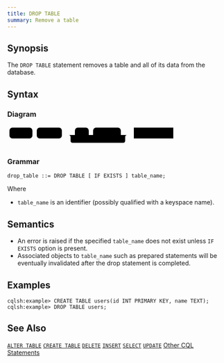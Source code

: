 ```yaml
---
title: DROP TABLE
summary: Remove a table
---
```


## Synopsis
The `DROP TABLE` statement removes a table and all of its data from the database.

## Syntax

### Diagram
<svg class="rrdiagram" version="1.1" xmlns:xlink="http://www.w3.org/1999/xlink" xmlns="http://www.w3.org/2000/svg" width="388" height="50" viewbox="0 0 388 50"><path class="connector" d="M0 22h5m53 0h10m58 0h30m32 0h10m64 0h20m-141 0q5 0 5 5v8q0 5 5 5h116q5 0 5-5v-8q0-5 5-5m5 0h10m91 0h5"/><rect class="literal" x="5" y="5" width="53" height="25" rx="7"/><text class="text" x="15" y="22">DROP</text><rect class="literal" x="68" y="5" width="58" height="25" rx="7"/><text class="text" x="78" y="22">TABLE</text><rect class="literal" x="156" y="5" width="32" height="25" rx="7"/><text class="text" x="166" y="22">IF</text><rect class="literal" x="198" y="5" width="64" height="25" rx="7"/><text class="text" x="208" y="22">EXISTS</text><a xlink:href="../grammar_diagrams#table-name"><rect class="rule" x="292" y="5" width="91" height="25"/><text class="text" x="302" y="22">table_name</text></a></svg>

### Grammar
```
drop_table ::= DROP TABLE [ IF EXISTS ] table_name;
```
Where

- `table_name` is an identifier (possibly qualified with a keyspace name).

## Semantics

 - An error is raised if the specified `table_name` does not exist unless `IF EXISTS` option is present.
 - Associated objects to `table_name` such as prepared statements will be eventually invalidated after the drop statement is completed.

## Examples

```
cqlsh:example> CREATE TABLE users(id INT PRIMARY KEY, name TEXT);
cqlsh:example> DROP TABLE users;
```

## See Also

[`ALTER TABLE`](../ddl_alter_table)
[`CREATE TABLE`](../ddl_create_table)
[`DELETE`](../dml_delete)
[`INSERT`](../dml_insert)
[`SELECT`](../dml_select)
[`UPDATE`](../dml_update)
[Other CQL Statements](..)
